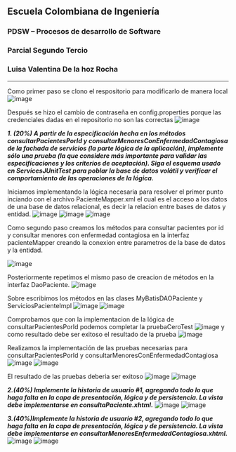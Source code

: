 ## Escuela Colombiana de Ingeniería

### PDSW – Procesos de desarrollo de Software
### Parcial Segundo Tercio
### Luisa Valentina De la hoz Rocha

- - -
Como primer paso se clono el respositorio para modificarlo de manera local
![image](https://user-images.githubusercontent.com/104604359/200118567-12c5818b-c345-4c5c-959c-e7ba39069616.png)

Después se hizo el cambio de contraseña en config.properties porque las credenciales dadas en el repositorio no son las correctas
![image](https://user-images.githubusercontent.com/104604359/200118784-1aab118a-8ebf-4716-9637-94844c0bcab4.png)

***1. (20%) A partir de la especificación hecha en los métodos consultarPacientesPorId y consultarMenoresConEnfermedadContagiosa de la fachada de servicios (la parte lógica de la aplicación), implemente sólo una prueba (la que considere más importante para validar las especificaciones y los criterios de aceptación). Siga el esquema usado en ServicesJUnitTest para poblar la base de datos volátil y verificar el comportamiento de las operaciones de la lógica.***

Iniciamos implementando la lógica necesaria para resolver el primer punto inciando con el archivo PacienteMapper.xml el cual es el acceso a los datos de una base de datos relacional, es decir la relacion entre bases de datos y entidad.
![image](https://user-images.githubusercontent.com/104604359/200119005-1dd48c19-1fc0-4584-9ea5-e98c097a73be.png)
![image](https://user-images.githubusercontent.com/104604359/200118976-97ca4eae-6738-4179-8617-2575fbbfe245.png)
![image](https://user-images.githubusercontent.com/104604359/200118994-3b28e276-cac0-470d-bf09-0a33d9244f35.png)

Como segundo paso creamos los métodos para consultar pacientes por id y consultar menores con enfermedad contagiosa en la interfaz pacienteMapper creando la conexion entre parametros de la base de datos y la entidad.

![image](https://user-images.githubusercontent.com/104604359/200119095-f8a32605-eaf0-4e39-97da-e7e4d743bf3f.png)

Posteriormente repetimos el mismo paso de creacion de métodos en la interfaz DaoPaciente.
![image](https://user-images.githubusercontent.com/104604359/200119168-beee0c5f-d866-4598-bedc-a9110bfc8ea0.png)

Sobre escribimos los métodos en las clases MyBatisDAOPaciente y ServiciosPacienteImpl 
![image](https://user-images.githubusercontent.com/104604359/200119325-2da034ff-b609-4993-b068-79a290b7e899.png)
![image](https://user-images.githubusercontent.com/104604359/200119399-b79c60dd-a411-48fe-85ae-9034d69fda2f.png)

Comprobamos que con la implementacion de la lógica de consultarPacientesPorId podemos completar la pruebaCeroTest
![image](https://user-images.githubusercontent.com/104604359/200119455-7a231566-e142-4849-a9f3-3ad922363c97.png)
y como resultado debe ser exitoso el resultado de la prueba
![image](https://user-images.githubusercontent.com/104604359/200119486-3856194f-131d-4511-9a0b-742e8fe55336.png)

Realizamos la implementación de las pruebas necesarias para consultarPacientesPorId y consultarMenoresConEnfermedadContagiosa
![image](https://user-images.githubusercontent.com/104604359/200119572-0734cbcf-00d1-4c81-a052-a5e5462bb767.png)
![image](https://user-images.githubusercontent.com/104604359/200119589-f3772791-7c21-4e98-be57-9232303691e6.png)

El resultado de las pruebas deberia ser exitoso
![image](https://user-images.githubusercontent.com/104604359/200119660-c5f1e809-a105-4c72-a3c2-2075ef5c6ab2.png)
![image](https://user-images.githubusercontent.com/104604359/200119703-b5cd65f7-36fc-4d77-b9f4-bd2640e8977d.png)


***2.(40%) Implemente la historia de usuario #1, agregando todo lo que haga falta en la capa de presentación, lógica y de persistencia. La vista debe implementarse en consultaPaciente.xhtml.***
![image](https://user-images.githubusercontent.com/104604359/200119732-33bc130b-ddfd-44b4-8e92-2b125a520794.png)
![image](https://user-images.githubusercontent.com/104604359/200119735-396dce22-80de-4458-b5aa-e9062ee2b31d.png)


***3.(40%)Implemente la historia de usuario #2, agregando todo lo que haga falta en la capa de presentación, lógica y de persistencia. La vista debe implementarse en consultarMenoresEnfermedadContagiosa.xhtml.***
![image](https://user-images.githubusercontent.com/104604359/200120915-4c45989a-28d9-48c7-b3c4-71c9454b2488.png)
![image](https://user-images.githubusercontent.com/104604359/200120925-8a17f5de-7fb5-4da4-8144-1b5a0edd0ee6.png)





